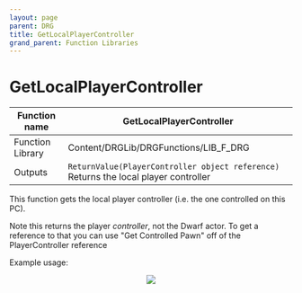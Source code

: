 ```yaml
---
layout: page
parent: DRG
title: GetLocalPlayerController
grand_parent: Function Libraries
---
```


# GetLocalPlayerController

| Function name | GetLocalPlayerController |
| --- | --- |
| Function Library | Content/DRGLib/DRGFunctions/LIB_F_DRG |
| Outputs | `ReturnValue(PlayerController object reference)` Returns the local player controller |

This function gets the local player controller (i.e. the one controlled on this PC). 

Note this returns the player *controller*, not the Dwarf actor. To get a reference to that you can use "Get Controlled Pawn" off of the PlayerController reference

Example usage: 
<p align="center">
<img src="https://github.com/SamsDRGMods/WikiMedia/blob/main/DRGLib/FullDocs/FunctionLibs/DRG/GetLocalPlayerControllerUsage.png?raw=true">
</p>